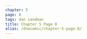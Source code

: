 ```yaml
---
chapter: 5
page: 8
tags: dan sandman
title: Chapter 5 Page 8
alias: /dnwcomic/chapter-5-page-8/
---
```

